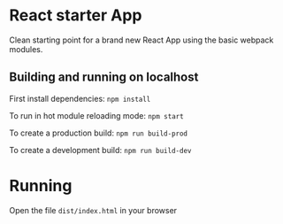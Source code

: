 # React starter App

Clean starting point for a brand new React App using the basic webpack modules.

## Building and running on localhost

First install dependencies: `npm install`

To run in hot module reloading mode: `npm start`

To create a production build: `npm run build-prod`

To create a development build: `npm run build-dev`

# Running

Open the file `dist/index.html` in your browser